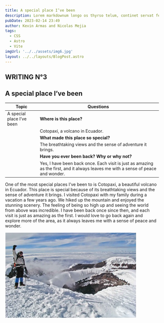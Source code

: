 ```yaml
---
title: A special place I’ve been
description: Lorem markdownum longo os thyrso telum, continet servat fetus nymphae, vox nocte sedesque, decimo. Omnia esse, quam sive; conplevit illis indestrictus admovit dedit sub quod protectus, impedit non.
pubDate: 2023-02-14 23:49
author: Kevin Armas and Nicolas Mejia
tags: 
  - CSS
  - Astro
  - Vite
imgUrl: '../../assets/img6.jpg'
layout: ../../layouts/BlogPost.astro
---
```

## WRITING N°3
## A special place I’ve been

| Topic | Questions | 
|---------|------|
| A special place I’ve been | **Where is this place?** |
| |Cotopaxi, a volcano in Ecuador. |
| |**What made this place so special?**|
| |The breathtaking views and the sense of adventure it brings.|
| |**Have you ever been back? Why or why not?**|
| |Yes, I have been back once. Each visit is just as amazing as the first, and it always leaves me with a sense of peace and wonder.|

One of the most special places I’ve been to is Cotopaxi, a beautiful volcano in Ecuador. This place is special because of its breathtaking views and the sense of adventure it brings. I visited Cotopaxi with my family during a vacation a few years ago. We hiked up the mountain and enjoyed the stunning scenery. The feeling of being so high up and seeing the world from above was incredible. I have been back once since then, and each visit is just as amazing as the first. I would love to go back again and explore more of the area, as it always leaves me with a sense of peace and wonder.

![Texto Alternativo](../../assets/img6.jpg)
